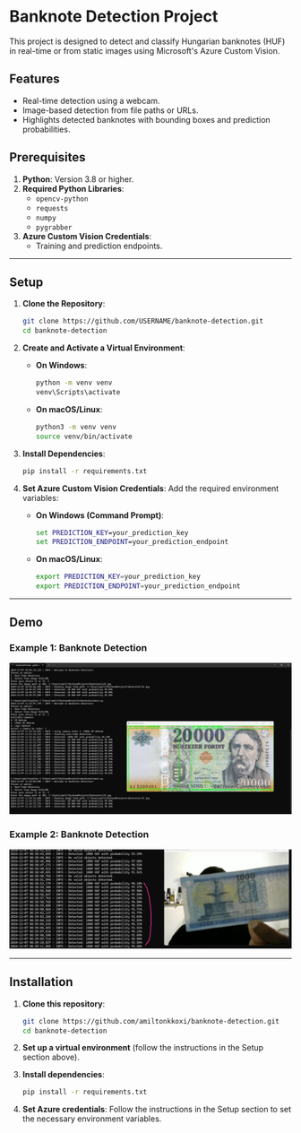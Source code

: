 # Banknote Detection Project

This project is designed to detect and classify Hungarian banknotes (HUF) in real-time or from static images using Microsoft's Azure Custom Vision.

## Features

- Real-time detection using a webcam.
- Image-based detection from file paths or URLs.
- Highlights detected banknotes with bounding boxes and prediction probabilities.

## Prerequisites

1. **Python**: Version 3.8 or higher.
2. **Required Python Libraries**:
   - `opencv-python`
   - `requests`
   - `numpy`
   - `pygrabber`
3. **Azure Custom Vision Credentials**:
   - Training and prediction endpoints.

---

## Setup

1. **Clone the Repository**:
   ```bash
   git clone https://github.com/USERNAME/banknote-detection.git
   cd banknote-detection
   ```

2. **Create and Activate a Virtual Environment**:
   - **On Windows**:
     ```bash
     python -m venv venv
     venv\Scripts\activate
     ```
   - **On macOS/Linux**:
     ```bash
     python3 -m venv venv
     source venv/bin/activate
     ```

3. **Install Dependencies**:
   ```bash
   pip install -r requirements.txt
   ```

4. **Set Azure Custom Vision Credentials**:
   Add the required environment variables:
   - **On Windows (Command Prompt)**:
     ```cmd
     set PREDICTION_KEY=your_prediction_key
     set PREDICTION_ENDPOINT=your_prediction_endpoint
     ```
   - **On macOS/Linux**:
     ```bash
     export PREDICTION_KEY=your_prediction_key
     export PREDICTION_ENDPOINT=your_prediction_endpoint
     ```

---

## Demo

### Example 1: Banknote Detection
![Banknote Detection Example 1](PycharmProjects/Banknotes/images/test.png)

### Example 2: Banknote Detection
![Banknote Detection Example 2](PycharmProjects/Banknotes/images/test2.png)

---

## Installation

1. **Clone this repository**:
   ```bash
   git clone https://github.com/amiltonkkoxi/banknote-detection.git
   cd banknote-detection
   ```

2. **Set up a virtual environment** (follow the instructions in the Setup section above).

3. **Install dependencies**:
   ```bash
   pip install -r requirements.txt
   ```

4. **Set Azure credentials**:
   Follow the instructions in the Setup section to set the necessary environment variables.

